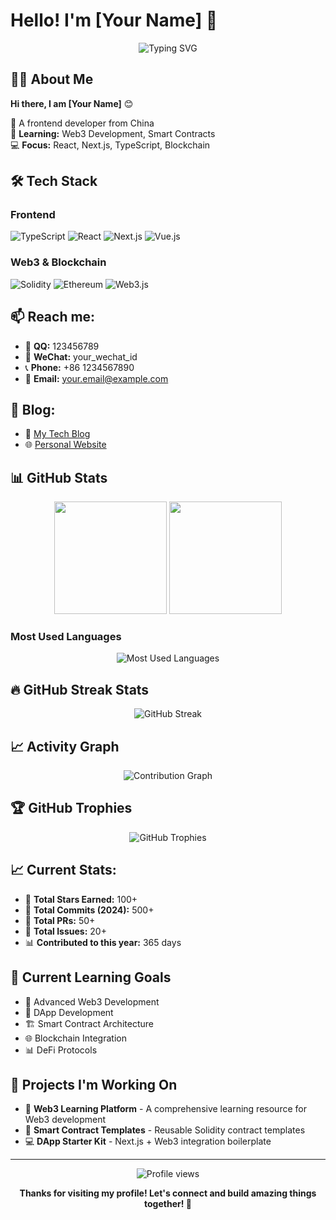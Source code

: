 # Hello! I'm [Your Name] 👋

<div align="center">
  <img src="https://readme-typing-svg.herokuapp.com?font=Fira+Code&pause=1000&color=F75C7E&center=true&vCenter=true&width=435&lines=I'm+a+Front+end+developer+%3A)" alt="Typing SVG" />
</div>

## 🙋‍♂️ About Me

**Hi there, I am [Your Name]** 😊

🌱 A frontend developer from China  
🎯 **Learning:** Web3 Development, Smart Contracts  
💻 **Focus:** React, Next.js, TypeScript, Blockchain  

## 🛠️ Tech Stack

### Frontend
![TypeScript](https://img.shields.io/badge/-TypeScript-007ACC?style=flat-square&logo=typescript&logoColor=white)
![React](https://img.shields.io/badge/-React-61DAFB?style=flat-square&logo=react&logoColor=black)
![Next.js](https://img.shields.io/badge/-Next.js-000000?style=flat-square&logo=nextdotjs&logoColor=white)
![Vue.js](https://img.shields.io/badge/-Vue.js-4FC08D?style=flat-square&logo=vuedotjs&logoColor=white)

### Web3 & Blockchain
![Solidity](https://img.shields.io/badge/-Solidity-363636?style=flat-square&logo=solidity&logoColor=white)
![Ethereum](https://img.shields.io/badge/-Ethereum-3C3C3D?style=flat-square&logo=ethereum&logoColor=white)
![Web3.js](https://img.shields.io/badge/-Web3.js-F16822?style=flat-square&logo=web3dotjs&logoColor=white)

## 📫 Reach me:

- 📱 **QQ:** 123456789
- 💬 **WeChat:** your_wechat_id
- 📞 **Phone:** +86 1234567890
- 📧 **Email:** [your.email@example.com](mailto:your.email@example.com)

## 📝 Blog:
- 📖 [My Tech Blog](https://your-blog-url.com)
- 🌐 [Personal Website](https://your-website.com)

## 📊 GitHub Stats

<div align="center">
  <img height="180em" src="https://github-readme-stats.vercel.app/api?username=yourusername&show_icons=true&theme=tokyonight&include_all_commits=true&count_private=true"/>
  <img height="180em" src="https://github-readme-stats.vercel.app/api/top-langs/?username=yourusername&layout=compact&langs_count=7&theme=tokyonight"/>
</div>

### Most Used Languages
<div align="center">
  <img src="https://github-readme-stats.vercel.app/api/top-langs/?username=yourusername&layout=pie&theme=tokyonight" alt="Most Used Languages" />
</div>

## 🔥 GitHub Streak Stats
<div align="center">
  <img src="https://github-readme-streak-stats.herokuapp.com/?user=yourusername&theme=tokyonight" alt="GitHub Streak" />
</div>

## 📈 Activity Graph
<div align="center">
  <img src="https://github-readme-activity-graph.vercel.app/graph?username=yourusername&theme=tokyo-night" alt="Contribution Graph" />
</div>

## 🏆 GitHub Trophies
<div align="center">
  <img src="https://github-profile-trophy.vercel.app/?username=yourusername&theme=tokyonight&row=1&column=6" alt="GitHub Trophies" />
</div>

## 📈 Current Stats:
- 🌟 **Total Stars Earned:** 100+
- 👥 **Total Commits (2024):** 500+
- 📂 **Total PRs:** 50+
- 🐛 **Total Issues:** 20+
- 📊 **Contributed to this year:** 365 days

## 🎯 Current Learning Goals

- 🔗 Advanced Web3 Development
- 📱 DApp Development
- 🏗️ Smart Contract Architecture
- 🌐 Blockchain Integration
- 📊 DeFi Protocols

## 💼 Projects I'm Working On

- 🚀 **Web3 Learning Platform** - A comprehensive learning resource for Web3 development
- 📝 **Smart Contract Templates** - Reusable Solidity contract templates
- 💻 **DApp Starter Kit** - Next.js + Web3 integration boilerplate

---

<div align="center">
  <img src="https://komarev.com/ghpvc/?username=yourusername&color=blueviolet" alt="Profile views" />
  
  **Thanks for visiting my profile! Let's connect and build amazing things together! 🚀**
</div>
